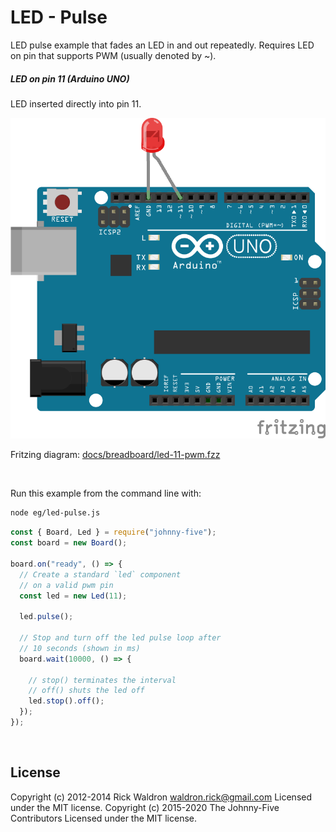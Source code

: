 <!--remove-start-->

# LED - Pulse

<!--remove-end-->


LED pulse example that fades an LED in and out repeatedly. Requires LED on pin that supports PWM (usually denoted by ~).





##### LED on pin 11 (Arduino UNO)


LED inserted directly into pin 11.


![docs/breadboard/led-11-pwm.png](breadboard/led-11-pwm.png)<br>

Fritzing diagram: [docs/breadboard/led-11-pwm.fzz](breadboard/led-11-pwm.fzz)

&nbsp;




Run this example from the command line with:
```bash
node eg/led-pulse.js
```


```javascript
const { Board, Led } = require("johnny-five");
const board = new Board();

board.on("ready", () => {
  // Create a standard `led` component
  // on a valid pwm pin
  const led = new Led(11);

  led.pulse();

  // Stop and turn off the led pulse loop after
  // 10 seconds (shown in ms)
  board.wait(10000, () => {

    // stop() terminates the interval
    // off() shuts the led off
    led.stop().off();
  });
});

```








&nbsp;

<!--remove-start-->

## License
Copyright (c) 2012-2014 Rick Waldron <waldron.rick@gmail.com>
Licensed under the MIT license.
Copyright (c) 2015-2020 The Johnny-Five Contributors
Licensed under the MIT license.

<!--remove-end-->
